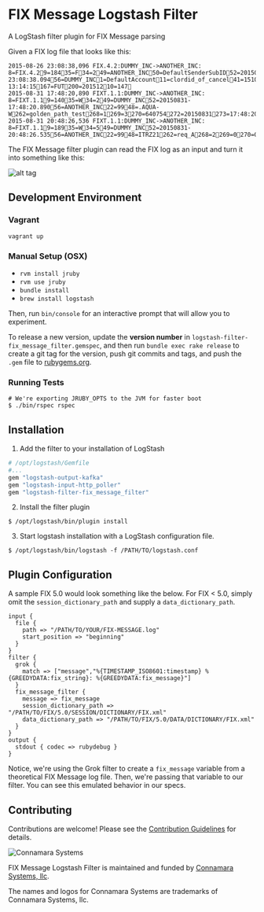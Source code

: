 # FIX Message Logstash Filter

A LogStash filter plugin for FIX Message parsing

Given a FIX log file that looks like this:

```
2015-08-26 23:08:38,096 FIX.4.2:DUMMY_INC->ANOTHER_INC: 8=FIX.4.29=18435=F34=249=ANOTHER_INC50=DefaultSenderSubID52=20150826-23:08:38.09456=DUMMY_INC1=DefaultAccount11=clordid_of_cancel41=15101256954=155=ITER60=20250407-13:14:15167=FUT200=20151210=147
2015-08-31 17:48:20,890 FIXT.1.1:DUMMY_INC->ANOTHER_INC: 8=FIXT.1.19=14035=W34=249=DUMMY_INC52=20150831-17:48:20.89056=ANOTHER_INC22=9948=.AQUA-W262=golden_path_test268=1269=3270=640754272=20150831273=17:48:20.88210=070
2015-08-31 20:48:26,536 FIXT.1.1:DUMMY_INC->ANOTHER_INC: 8=FIXT.1.19=18935=W34=549=DUMMY_INC52=20150831-20:48:26.53556=ANOTHER_INC22=9948=ITRZ21262=req_A268=2269=0270=0.01005271=10272=20150831273=20:48:26.514269=1270=0.0101271=2272=20150831273=20:48:26.51410=123
```

The FIX Message filter plugin can read the FIX log as an input and turn it into something like this:

![alt tag](http://i.imgur.com/gkeStss.png)

## Development Environment

### Vagrant
```
vagrant up
```

### Manual Setup (OSX)
+ `rvm install jruby`
+ `rvm use jruby`
+ `bundle install`
+ `brew install logstash`

Then, run `bin/console` for an interactive prompt that will allow you to experiment.

To release a new version, update the **version number** in `logstash-filter-fix_message_filter.gemspec`, and then run `bundle exec rake release` to create a git tag for the version, push git commits and tags, and push the `.gem` file to [rubygems.org](https://rubygems.org).

### Running Tests

```
# We're exporting JRUBY_OPTS to the JVM for faster boot
$ ./bin/rspec rspec
```

## Installation

1. Add the filter to your installation of LogStash

```ruby
# /opt/logstash/Gemfile
#...
gem "logstash-output-kafka"
gem "logstash-input-http_poller"
gem "logstash-filter-fix_message_filter"
```

2. Install the filter plugin

```
$ /opt/logstash/bin/plugin install
```

3. Start logstash installation with a LogStash configuration file.

```
$ /opt/logstash/bin/logstash -f /PATH/TO/logstash.conf
```

## Plugin Configuration

A sample FIX 5.0 would look something like the below. For FIX < 5.0, simply omit the `session_dictionary_path` and supply a `data_dictionary_path`.

```
input {
  file {
    path => "/PATH/TO/YOUR/FIX-MESSAGE.log"
    start_position => "beginning"
  }
}
filter {
  grok {
    match => ["message","%{TIMESTAMP_ISO8601:timestamp} %{GREEDYDATA:fix_string}: %{GREEDYDATA:fix_message}"]
  }
  fix_message_filter {
    message => fix_message
    session_dictionary_path => "/PATH/TO/FIX/5.0/SESSION/DICTIONARY/FIX.xml"
    data_dictionary_path => "/PATH/TO/FIX/5.0/DATA/DICTIONARY/FIX.xml"
  }
}
output {
  stdout { codec => rubydebug }
}

```

Notice, we're using the Grok filter to create a `fix_message` variable from a theoretical FIX Message log file. Then, we're passing that variable to our filter. You can see this emulated behavior in our specs.

## Contributing

Contributions are welcome!  Please see the [Contribution Guidelines](CONTRIBUTING.md) for details.

![Connamara Systems](http://www.connamara.com/wp-content/uploads/2016/01/connamara_logo_dark.png)

FIX Message Logstash Filter is maintained and funded by [Connamara Systems, llc](http://connamara.com).

The names and logos for Connamara Systems are trademarks of Connamara Systems, llc.
